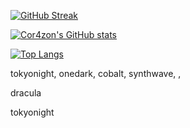 [![GitHub Streak](https://streak-stats.demolab.com/?user=Cor4zon&theme=tokyonight)](https://git.io/streak-stats)

[![Cor4zon's GitHub stats](https://github-readme-stats.vercel.app/api?username=Cor4zon&show_icons=true&theme=synthwave)](https://github.com/anuraghazra/github-readme-stats)


[![Top Langs](https://github-readme-stats.vercel.app/api/top-langs/?username=Cor4zon&theme=synthwave)](https://github.com/anuraghazra/github-readme-stats)


 tokyonight, onedark, cobalt, synthwave, , 

dracula


tokyonight
